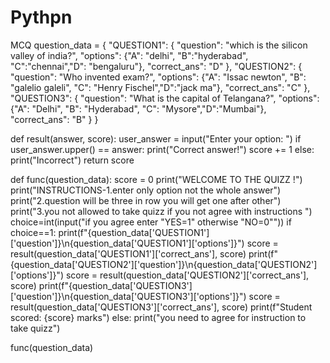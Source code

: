 # Pythpn
MCQ
question_data = {
    "QUESTION1": {
        "question": "which is the silicon valley of india?",
        "options": {"A": "delhi", "B":"hyderabad", "C":"chennai","D": "bengaluru"},
        "correct_ans": "D"
    },
    "QUESTION2": {
        "question": "Who invented exam?",
        "options": {"A": "Issac newton", "B": "galelio galeli", "C": "Henry Fischel","D":"jack ma"},
        "correct_ans": "C"
    },
     "QUESTION3": {
        "question": "What is the capital of Telangana?",
        "options": {"A": "Delhi", "B": "Hyderabad", "C": "Mysore","D":"Mumbai"},
        "correct_ans": "B"
    }
}

def result(answer, score):
    user_answer = input("Enter your option: ")
    if user_answer.upper() == answer:
        print("Correct answer!")
        score += 1
    else:
        print("Incorrect")
    return score

def func(question_data):
    score = 0
    print("WELCOME TO THE QUIZZ !")
    print("INSTRUCTIONS-1.enter only option not the whole answer")
    print("2.question will be three in  row you will get one after other")
    print("3.you  not allowed to take quizz if you not agree with instructions ")
    choice=int(input("if you agree enter \"YES=1\" otherwise \"NO=0\""))
    if choice==1:
        print(f"{question_data['QUESTION1']['question']}\n{question_data['QUESTION1']['options']}")
        score = result(question_data['QUESTION1']['correct_ans'], score)
        print(f"{question_data['QUESTION2']['question']}\n{question_data['QUESTION2']['options']}")
        score = result(question_data['QUESTION2']['correct_ans'], score)
        print(f"{question_data['QUESTION3']['question']}\n{question_data['QUESTION3']['options']}")
        score = result(question_data['QUESTION3']['correct_ans'], score)
        print(f"Student scored: {score} marks")
    else:
        print("you need to agree for instruction to take quizz")

func(question_data)
